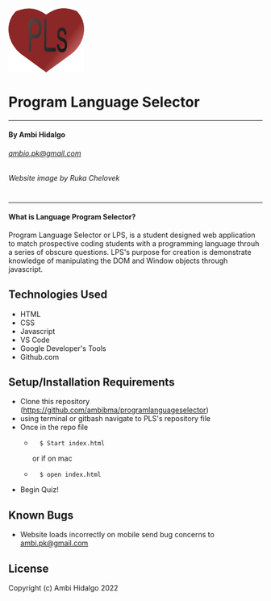 <img src="./img/PLSlogo.png" width="150" height="auto">

# Program Language Selector
---
#### By Ambi Hidalgo 
###### ambio.pk@gmail.com
###### Website image by Ruka Chelovek
#
---

#### What is Language Program Selector?
Program Language Selector or LPS, is a student designed web application to match prospective coding students with a programming language throuh a series of obscure questions. LPS's purpose for creation is demonstrate knowledge of manipulating the DOM and Window objects through javascript.

## Technologies Used

* HTML
* CSS
* Javascript
* VS Code
* Google Developer's Tools
* Github.com

## Setup/Installation Requirements

* Clone this repository (https://github.com/ambibma/programlanguageselector)
* using terminal or gitbash navigate to PLS's repository file
* Once in the repo file 
    *       $ Start index.html
        or if on mac
    *       $ open index.html
* Begin Quiz!

## Known Bugs

* Website loads incorrectly on mobile
send bug concerns to ambi.pk@gmail.com

## License


Copyright (c) Ambi Hidalgo 2022
